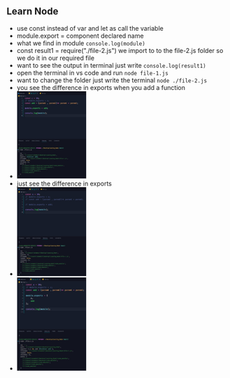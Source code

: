## Learn Node
- use const instead of var and let as call the variable
- module.export = component declared name
- what we find in module `console.log(module)`
- const result1 = require("./file-2.js") we import to to the file-2.js folder so we do it in our required file
- want to see the output in terminal just write `console.log(result1)`
- open the terminal in vs code and run `node file-1.js`
- want to change the folder just write the terminal `node ./file-2.js`
- you see the difference in exports when you add a function
- <img src="https://github.com/shabbir303/Learn_Node/blob/main/learn%20Node.jpg" width="158">
- just see the difference in exports
- <img src="https://github.com/shabbir303/Learn_Node/blob/main/learn%20Node1.jpg" width="158">
- <img src= "https://github.com/shabbir303/Learn_Node/blob/main/learn%20Node2.jpg" width="158">



  

